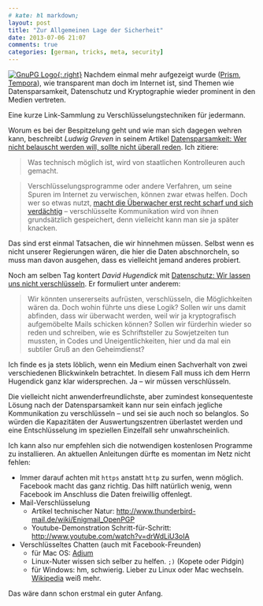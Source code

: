 ```yaml
---
# kate: hl markdown;
layout: post
title: "Zur Allgemeinen Lage der Sicherheit"
date: 2013-07-06 21:07
comments: true
categories: [german, tricks, meta, security]
---
```


[![GnuPG Logo][img]{:.right}][gpg] Nachdem einmal mehr aufgezeigt wurde ([Prism], [Tempora]), wie
transparent man doch im Internet ist, sind Themen wie Datensparsamkeit, Datenschutz
und Kryptographie wieder prominent in den Medien vertreten.

Eine kurze Link-Sammlung zu Verschlüsselungstechniken für jedermann.

[img]: http://upload.wikimedia.org/wikipedia/commons/thumb/6/61/Gnupg_logo.svg/200px-Gnupg_logo.svg.png
[gpg]: http://www.gnupg.org/ "Gnu GPG"

<!-- more -->

Worum es bei der Bespitzelung geht und wie man sich dagegen wehren kann,
beschreibt *Ludwig Greven* in seinem Artikel
[Datensparsamkeit: Wer nicht belauscht werden will, sollte nicht überall reden](http://www.zeit.de/digital/datenschutz/2013-06/ueberwachung-snowden-datensparsamkeit).
Ich zitiere:

> Was technisch möglich ist, wird von staatlichen Kontrolleuren auch gemacht.

> Verschlüsselungsprogramme oder andere Verfahren, um seine Spuren im Internet zu verwischen, können zwar etwas helfen. Doch wer so etwas nutzt, [macht die Überwacher erst recht scharf und sich verdächtig](http://www.zeit.de/digital/datenschutz/2013-06/nsa-speichert-verschluesselte-mails) – verschlüsselte Kommunikation wird von ihnen grundsätzlich gespeichert, denn vielleicht kann man sie ja später knacken.

Das sind erst einmal Tatsachen, die wir hinnehmen müssen. Selbst wenn es nicht
unserer Regierungen wären, die hier die Daten abschnorcheln, so muss man davon
ausgehen, dass es vielleicht jemand anderes probiert.

Noch am selben Tag kontert *David Hugendick* mit 
[Datenschutz: Wir lassen uns nicht verschlüsseln](http://www.zeit.de/kultur/2013-06/replik-datensparsamkeit-prism).
Er formuliert unter anderem:

> Wir könnten unsererseits aufrüsten, verschlüsseln, die Möglichkeiten wären da. Doch wohin führte uns diese Logik? Sollen wir uns damit abfinden, dass wir überwacht werden, weil wir ja kryptografisch aufgemöbelte Mails schicken können? Sollen wir fürderhin wieder so reden und schreiben, wie es Schriftsteller zu Sowjetzeiten tun mussten, in Codes und Uneigentlichkeiten, hier und da mal ein subtiler Gruß an den Geheimdienst?

Ich finde es ja stets löblich, wenn ein Medium einen Sachverhalt von zwei verschiedenen
Blickwinkeln betrachtet. In diesem Fall muss ich dem Herrn Hugendick ganz klar
widersprechen. Ja – wir müssen verschlüsseln.

Die vielleicht nicht anwenderfreundlichste, aber zumindest konsequenteste Lösung
nach der Datensparsamkeit kann nur sein einfach jegliche Kommunikation zu
verschlüsseln – und sei sie auch noch so belanglos. So würden die Kapazitäten der
Auswertungszentren überlastet werden und eine Entschlüsselung im speziellen
Einzelfall sehr unwahrscheinlich.

Ich kann also nur empfehlen sich die notwendigen kostenlosen Programme zu installieren.
An aktuellen Anleitungen dürfte es momentan im Netz nicht fehlen:

* Immer darauf achten mit `https` anstatt `http` zu surfen, wenn möglich. Facebook macht das ganz richtig. Das hilft natürlich wenig, wenn Facebook im Anschluss die Daten freiwillig offenlegt.
* Mail-Verschlüsselung
  * Artikel technischer Natur: <http://www.thunderbird-mail.de/wiki/Enigmail_OpenPGP>
  * Youtube-Demonstration Schritt-für-Schritt: <http://www.youtube.com/watch?v=drWdLiU3oIA>
* Verschlüsseltes Chatten (auch mit Facebook-Freunden)
  * für Mac OS: [Adium](http://www.adium.im/)
  * Linux-Nuter wissen sich selber zu helfen. `;)` (Kopete oder Pidgin)
  * für Windows: hm, schwierig. Lieber zu Linux oder Mac wechseln. [Wikipedia](http://de.wikipedia.org/wiki/Off-the-Record_Messaging#Verf.C3.BCgbarkeit) weiß mehr.

Das wäre dann schon erstmal ein guter Anfang.

[Tempora]: http://de.wikipedia.org/wiki/Tempora "Tempora auf Wikipedia"
[Prism]: http://de.wikipedia.org/wiki/PRISM_%28%C3%9Cberwachungsprogramm%29 "Prism (Überwachungsprogramm) auf Wikipedia"